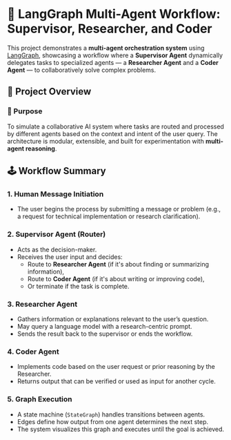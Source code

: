 # 🧠 LangGraph Multi-Agent Workflow: Supervisor, Researcher, and Coder

This project demonstrates a **multi-agent orchestration system** using [LangGraph](https://github.com/langchain-ai/langgraph), showcasing a workflow where a **Supervisor Agent** dynamically delegates tasks to specialized agents — a **Researcher Agent** and a **Coder Agent** — to collaboratively solve complex problems.

## 🧩 Project Overview

### 🧭 Purpose
To simulate a collaborative AI system where tasks are routed and processed by different agents based on the context and intent of the user query. The architecture is modular, extensible, and built for experimentation with **multi-agent reasoning**.

## 🕹️ Workflow Summary

### 1. **Human Message Initiation**
- The user begins the process by submitting a message or problem (e.g., a request for technical implementation or research clarification).

### 2. **Supervisor Agent (Router)**
- Acts as the decision-maker.
- Receives the user input and decides:
  - Route to **Researcher Agent** (if it's about finding or summarizing information),
  - Route to **Coder Agent** (if it's about writing or improving code),
  - Or terminate if the task is complete.

### 3. **Researcher Agent**
- Gathers information or explanations relevant to the user’s question.
- May query a language model with a research-centric prompt.
- Sends the result back to the supervisor or ends the workflow.

### 4. **Coder Agent**
- Implements code based on the user request or prior reasoning by the Researcher.
- Returns output that can be verified or used as input for another cycle.

### 5. **Graph Execution**
- A state machine (`StateGraph`) handles transitions between agents.
- Edges define how output from one agent determines the next step.
- The system visualizes this graph and executes until the goal is achieved.

